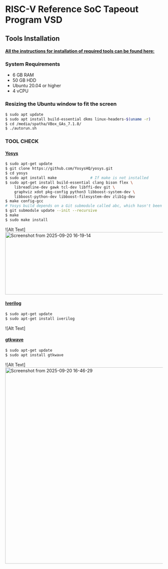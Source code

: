 
# RISC-V Reference SoC Tapeout Program VSD

## Tools Installation

#### <ins>All the instructions for installation of required tools can be found here:</ins>

### **System Requirements**
- 6 GB RAM
- 50 GB HDD
- Ubuntu 20.04 or higher
- 4 vCPU

### **Resizing the Ubuntu window to fit the screen**
```bash
$ sudo apt update
$ sudo apt install build-essential dkms linux-headers-$(uname -r)
$ cd /media/spatha/VBox_GAs_7.1.8/
$ ./autorun.sh
```

### **TOOL CHECK**

#### <ins>**Yosys**</ins>
```bash
$ sudo apt-get update
$ git clone https://github.com/YosysHQ/yosys.git
$ cd yosys
$ sudo apt install make               # If make is not installed
$ sudo apt-get install build-essential clang bison flex \
    libreadline-dev gawk tcl-dev libffi-dev git \
    graphviz xdot pkg-config python3 libboost-system-dev \
    libboost-python-dev libboost-filesystem-dev zlib1g-dev
$ make config-gcc
# Yosys build depends on a Git submodule called abc, which hasn't been initialized yet. You need to run the following command before running make
$ git submodule update --init --recursive
$ make 
$ sudo make install
```
![Alt Text]<img width="788" height="199" alt="Screenshot from 2025-09-20 16-19-14" src="https://github.com/user-attachments/assets/6542120d-3bbf-425d-8f4e-ad2f40cedbb3" />
#### <ins>**Iverilog**</ins>
```bash
$ sudo apt-get update
$ sudo apt-get install iverilog
```
![Alt Text]


#### <ins>**gtkwave**</ins>
```bash
$ sudo apt-get update
$ sudo apt install gtkwave
```
![Alt Text]<img width="998" height="626" alt="Screenshot from 2025-09-20 16-46-29" src="https://github.com/user-attachments/assets/3831b1a4-8a7a-4520-bdf9-7c45d6b729f8" />
